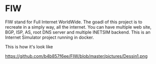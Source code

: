 # FIW
FIW stand for Full Internet WorldWide. The goadl of this project is to recreate in a simply way, all the internet. You can have multiple web site, BGP, ISP, AS, root DNS server and multiple INETSIM backend. This is an Internet Simulator project running in docker.

This is how it's look like

https://github.com/b4b857f6ee/FIW/blob/master/pictures/Dessin1.png
